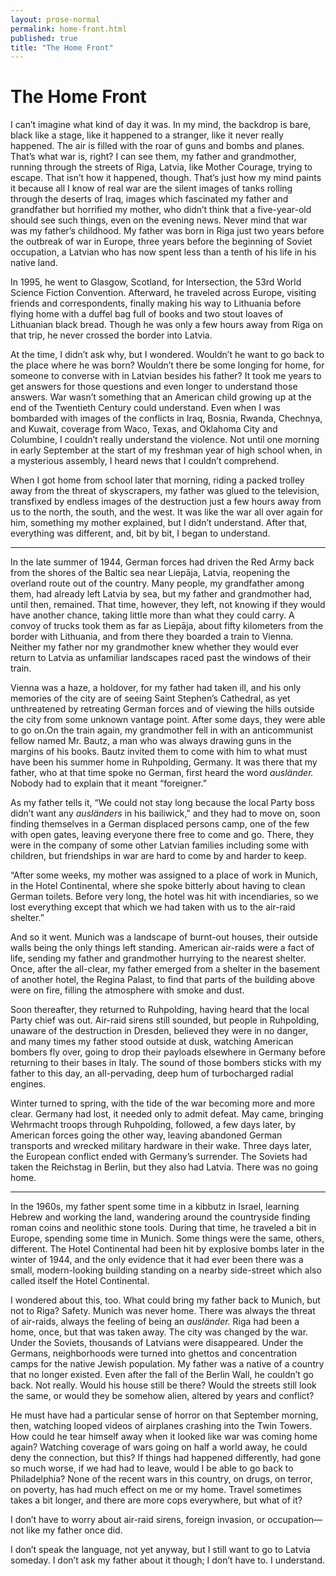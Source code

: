 ```yaml
---
layout: prose-normal
permalink: home-front.html
published: true
title: "The Home Front"
---
```


<h1>The Home Front</h1>

<p>I can’t imagine what kind of day it was. In my mind, the backdrop is bare, black like a
stage, like it happened to a stranger, like it never really happened. The air is filled with the roar
of guns and bombs and planes. That’s what war is, right? I can see them, my father and
grandmother, running through the streets of Riga, Latvia, like Mother Courage, trying to escape.
That isn’t how it happened, though. That’s just how my mind paints it because all I know of real
war are the silent images of tanks rolling through the deserts of Iraq, images which fascinated my
father and grandfather but horrified my mother, who didn’t think that a five-year-old should see
such things, even on the evening news. Never mind that war was my father’s childhood.
My father was born in Riga just two years before the outbreak of war in Europe, three
years before the beginning of Soviet occupation, a Latvian who has now spent less than a tenth
of his life in his native land.</p>

<p>In 1995, he went to Glasgow, Scotland, for Intersection, the 53rd World Science Fiction
Convention. Afterward, he traveled across Europe, visiting friends and correspondents, finally
making his way to Lithuania before flying home with a duffel bag full of books and two stout
loaves of Lithuanian black bread. Though he was only a few hours away from Riga on that trip,
he never crossed the border into Latvia.</p>

<p>At the time, I didn’t ask why, but I wondered. Wouldn’t he want to go back to the place
where he was born? Wouldn’t there be some longing for home, for someone to converse with in
Latvian besides his father? It took me years to get answers for those questions and even longer
to understand those answers. War wasn’t something that an American child growing up at the
end of the Twentieth Century could understand. Even when I was bombarded with images of the
conflicts in Iraq, Bosnia, Rwanda, Chechnya, and Kuwait, coverage from Waco, Texas, and
Oklahoma City and Columbine, I couldn’t really understand the violence. Not until one morning
in early September at the start of my freshman year of high school when, in a mysterious
assembly, I heard news that I couldn’t comprehend.</p>

<p>When I got home from school later that morning, riding a packed trolley away from the
threat of skyscrapers, my father was glued to the television, transfixed by endless images of the
destruction just a few hours away from us to the north, the south, and the west. It was like the
war all over again for him, something my mother explained, but I didn’t understand. After that,
everything was different, and, bit by bit, I began to understand.</p>

<hr />

<p>In the late summer of 1944, German forces had driven the Red Army back from the
shores of the Baltic sea near Liepāja, Latvia, reopening the overland route out of the country.
Many people, my grandfather among them, had already left Latvia by sea, but my father and
grandmother had, until then, remained. That time, however, they left, not knowing if they would
have another chance, taking little more than what they could carry. A convoy of trucks took
them as far as Liepāja, about fifty kilometers from the border with Lithuania, and from there they
boarded a train to Vienna. Neither my father nor my grandmother knew whether they would ever
return to Latvia as unfamiliar landscapes raced past the windows of their train.</p>

<p>Vienna was a haze, a holdover, for my father had taken ill, and his only memories of the
city are of seeing Saint Stephen’s Cathedral, as yet unthreatened by retreating German forces
and of viewing the hills outside the city from some unknown vantage point. After some days,
they were able to go on.On the train again, my grandmother fell in with an anticommunist fellow named Mr.
Bautz, a man who was always drawing guns in the margins of his books. Bautz invited them to
come with him to what must have been his summer home in Ruhpolding, Germany. It was there
that my father, who at that time spoke no German, first heard the word <i>ausländer.</i> Nobody had
to explain that it meant “foreigner.”</p>

<p>As my father tells it, “We could not stay long because the local Party boss didn’t want
any <i>ausländers</i> in his bailiwick,” and they had to move on, soon finding themselves in a German
displaced persons camp, one of the few with open gates, leaving everyone there free to come and
go. There, they were in the company of some other Latvian families including some with
children, but friendships in war are hard to come by and harder to keep.</p>

<p>“After some weeks, my mother was assigned to a place of work in Munich, in the Hotel
Continental, where she spoke bitterly about having to clean German toilets. Before very long,
the hotel was hit with incendiaries, so we lost everything except that which we had taken with us
to the air-raid shelter.”</p>

<p>And so it went. Munich was a landscape of burnt-out houses, their outside walls being
the only things left standing. American air-raids were a fact of life, sending my father and
grandmother hurrying to the nearest shelter. Once, after the all-clear, my father emerged from a
shelter in the basement of another hotel, the Regina Palast, to find that parts of the building
above were on fire, filling the atmosphere with smoke and dust.</p>

<p>Soon thereafter, they returned to Ruhpolding, having heard that the local Party chief was
out. Air-raid sirens still sounded, but people in Ruhpolding, unaware of the destruction in
Dresden, believed they were in no danger, and many times my father stood outside at dusk,
watching American bombers fly over, going to drop their payloads elsewhere in Germany before
returning to their bases in Italy. The sound of those bombers sticks with my father to this day, an
all-pervading, deep hum of turbocharged radial engines.</p>

<p>Winter turned to spring, with the tide of the war becoming more and more clear.
Germany had lost, it needed only to admit defeat. May came, bringing Wehrmacht troops
through Ruhpolding, followed, a few days later, by American forces going the other way, leaving
abandoned German transports and wrecked military hardware in their wake. Three days later,
the European conflict ended with Germany’s surrender. The Soviets had taken the Reichstag in
Berlin, but they also had Latvia. There was no going home.</p>

<hr />

<p>In the 1960s, my father spent some time in a kibbutz in Israel, learning Hebrew and
working the land, wandering around the countryside finding roman coins and neolithic stone
tools. During that time, he traveled a bit in Europe, spending some time in Munich. Some things
were the same, others, different. The Hotel Continental had been hit by explosive bombs later in
the winter of 1944, and the only evidence that it had ever been there was a small,
modern-looking building standing on a nearby side-street which also called itself the Hotel
Continental.</p>

<p>I wondered about this, too. What could bring my father back to Munich, but not to Riga?
Safety. Munich was never home. There was always the threat of air-raids, always the
feeling of being an <i>ausländer.</i> Riga had been a home, once, but that was taken away. The city
was changed by the war. Under the Soviets, thousands of Latvians were disappeared. Under the
Germans, neighborhoods were turned into ghettos and concentration camps for the native Jewish
population. My father was a native of a country that no longer existed. Even after the fall of the
Berlin Wall, he couldn’t go back. Not really. Would his house still be there? Would the streets
still look the same, or would they be somehow alien, altered by years and conflict?</p>

<p>He must have had a particular sense of horror on that September morning, then, watching
looped videos of airplanes crashing into the Twin Towers. How could he tear himself away
when it looked like war was coming home again? Watching coverage of wars going on half a
world away, he could deny the connection, but this? If things had happened differently, had gone
so much worse, if we had had to leave, would I be able to go back to Philadelphia? None of the
recent wars in this country, on drugs, on terror, on poverty, has had much effect on me or my
home. Travel sometimes takes a bit longer, and there are more cops everywhere, but what of it?</p>

<p>I don’t have to worry about air-raid sirens, foreign invasion, or occupation—not like my father
once did.</p>

<p>I don’t speak the language, not yet anyway, but I still want to go to Latvia someday. I
don’t ask my father about it though; I don’t have to. I understand.</p>
